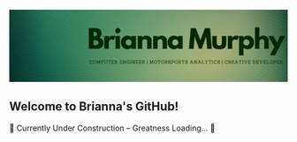 ![Banner](https://github.com/brixnnnxm/brixnnnxm/blob/main/profile-banner.png)
## Welcome to Brianna's GitHub!
🚧 Currently Under Construction – Greatness Loading... 🚀
